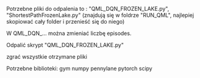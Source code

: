 Potrzebne pliki do odpalenia to : "QML_DQN_FROZEN_LAKE.py", "ShortestPathFrozenLake.py" (znajdują się w foldrze "RUN_QML", najlepiej skopiować cały folder i przenieść się do niego)

W QML_DQN_... można zmieniać liczbę episodes.

Odpalić skrypt "QML_DQN_FROZEN_LAKE.py"

zgrać wszystkie otrzymane pliki

Potrzebne biblioteki:
gym
numpy
pennylane
pytorch
scipy